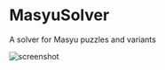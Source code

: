 # MasyuSolver
A solver for Masyu puzzles and variants

![screenshot](https://i.imgur.com/XG2OCTl.png)
